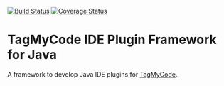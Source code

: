 [![Build Status](https://travis-ci.org/massimozappino/tagmycode-java-plugin-framework.svg?branch=master)](https://travis-ci.org/massimozappino/tagmycode-java-plugin-framework)
[![Coverage Status](https://coveralls.io/repos/github/massimozappino/tagmycode-java-plugin-framework/badge.svg?branch=master)](https://coveralls.io/github/massimozappino/tagmycode-java-plugin-framework?branch=master)

# TagMyCode IDE Plugin Framework for Java
A framework to develop Java IDE plugins for [TagMyCode](http://tagmycode.com).

